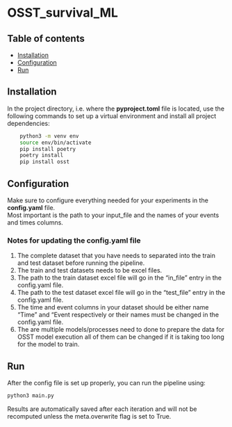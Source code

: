 # OSST_survival_ML

## Table of contents <!-- omit in toc -->

- [Installation](#installation)
- [Configuration](#configuration)
- [Run](#run)

## Installation

In the project directory, i.e. where the **pyproject.toml** file is located, use the following commands to set up a virtual environment and install all project dependencies:

```bash
    python3 -m venv env
    source env/bin/activate
    pip install poetry
    poetry install
    pip install osst
```

## Configuration

Make sure to configure everything needed for your experiments in the **config.yaml** file.\
Most important is the path to your input_file and the names of your events and times columns.

### Notes for updating the config.yaml file
1. The complete dataset that you have needs to separated into the train and test dataset before running the pipeline.
2. The train and test datasets needs to be excel files.
3. The path to the train dataset excel file will go in the “in_file” entry in the config.yaml file.
4. The path to the test dataset excel file will go in the “test_file” entry in the config.yaml file.
5. The time and event columns in your dataset should be either name “Time” and “Event respectively or their names must be changed in the config.yaml file.
6. The are multiple models/processes need to done to prepare the data for OSST model execution all of them can be changed if it is taking too long for the model to train.

## Run

After the config file is set up properly, you can run the pipeline using:

```bash
python3 main.py
```

Results are automatically saved after each iteration and will not be recomputed unless the meta.overwrite flag is set to True.
